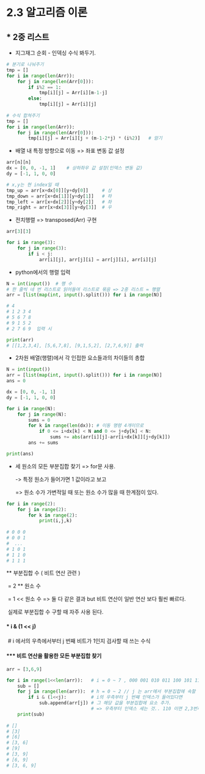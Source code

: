 # 2.3 알고리즘 이론



## * 2중 리스트



- 지그재그 순회 - 인덱싱 수식 봐두기.

```python
# 분기로 나눠주기
tmp = []
for i in range(len(Arr)):
    for j in range(len(Arr[0])):
        if i%2 == 1:
            tmp[i][j] = Arr[i][m-1-j]
        else:
            tmp[i][j] = Arr[i][j]
        
# 수식 합쳐주기
tmp = []
for i in range(len(Arr)):
    for j in range(len(Arr[0])):
        tmp[i][j] = Arr[i][j + (m-1-2*j) * (i%2)]   # 암기
```



- 배열 내 특정 방향으로 이동 => 좌표 변동 값 설정

```python
arr[n][n]
dx = [0, 0, -1, 1]    # 상하좌우 값 설정(인덱스 변동 값)
dy = [-1, 1, 0, 0]

# x,y는 현 index일 때
tmp_up = arr[x+dx[0]][y+dy[0]]     # 상
tmp_down = arr[x+dx[1]][y+dy[1]]   # 하
tmp_left = arr[x+dx[2]][y+dy[2]]   # 좌
tmp_right = arr[x+dx[3]][y+dy[3]]  # 우
```



- 전치행렬 => transposed(Arr) 구현

```python
arr[3][3]

for i in range(3):
    for j in range(3):
        if i < j:
            arr[i][j], arr[j][i] = arr[j][i], arr[i][j]
```

- python에서의 행렬 입력

```python
N = int(input())  # 행 수
# 한 줄씩 네 번 리스트로 읽어들여 리스트로 묶음 => 2중 리스트 = 행렬
arr = [list(map(int, input().split())) for i in range(N)]

# 4
# 1 2 3 4
# 5 6 7 8
# 9 1 5 2
# 2 7 6 9  입력 시

print(arr)
# [[1,2,3,4], [5,6,7,8], [9,1,5,2], [2,7,6,9]] 출력
```

- 2차원 배열(행렬)에서 각 인접한 요소들과의 차이들의 총합

```python
N = int(input())
arr = [list(map(int, input().split())) for i in range(N)]
ans = 0

dx = [0, 0, -1, 1]
dy = [-1, 1, 0, 0]

for i in range(N):
    for j in range(N):
        sums = 0
        for k in range(len(dx)): # 이동 명령 4개이므로
            if 0 <= i+dx[k] < N and 0 <= j+dy[k] < N:
                sums += abs(arr[i][j]-arr[i+dx[k]][j+dy[k]])
        ans += sums

print(ans)
```



- 세 원소의 모든 부분집합 찾기  => for문 사용.

  -> 특정 원소가 들어가면 1 값이라고 보고

     => 원소 수가 가변적일 때 또는 원소 수가 많을 때 한계점이 있다.

```python
for i in range(2):
    for j in range(2):
        for k in range(2):
            print(i,j,k)
            
# 0 0 0
# 0 0 1
#  ...
# 1 0 1
# 1 1 0
# 1 1 1
```



** 부분집합 수 ( 비트 연산 관련 )

​    = 2 ** 원소 수

​    = 1 << 원소 수         => 둘 다 같은 결과 but 비트 연산이 일반 연산 보다 훨씬 빠르다.

​                                           실제로 부분집합 수 구할 때 자주 사용 된다.



####   * i & (1 << j)

​      \# i 에서의 우측에서부터 j 번째 비트가 1인지 검사할 때 쓰는 수식



#### *** 비트 연산을 활용한 모든 부분집합 찾기

```python
arr = [3,6,9]

for i in range(1<<len(arr)):   # i = 0 ~ 7 , 000 001 010 011 100 101 110 111
    sub = []
    for j in range(len(arr)):  # h = 0 ~ 2 // j 는 arr에서 부분집합에 속할 인덱스 번호인 셈
        if i & (1<<j):         # i의 우측부터 j 번째 인덱스가 들어있다면
            sub.append(arr[j]) # 그 해당 값을 부분집합에 요소 추가.   
                               # => 우측부터 인덱스 세는 것.. 110 이면 2,3번째 요소 포함
    print(sub)
    
# []
# [3]
# [6]
# [3, 6]
# [9]
# [3, 9]
# [6, 9]
# [3, 6, 9]
```



